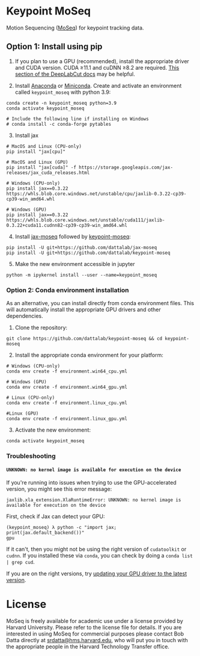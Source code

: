 # Keypoint MoSeq

Motion Sequencing ([MoSeq](https://www.cell.com/neuron/fulltext/S0896-6273(15)01037-5?_returnURL=https%3A%2F%2Flinkinghub.elsevier.com%2Fretrieve%2Fpii%2FS0896627315010375%3Fshowall%3Dtrue)) for keypoint tracking data. 

## Option 1: Install using pip

1. If you plan to use a GPU (recommended), install the appropriate driver and CUDA version. CUDA ≥11.1 and cuDNN ≥8.2 are required. [This section of the DeepLabCut docs](https://deeplabcut.github.io/DeepLabCut/docs/installation.html#gpu-support) may be helpful.


2. Install [Anaconda](https://docs.anaconda.com/anaconda/install/index.html) or [Miniconda](https://docs.conda.io/en/latest/miniconda.html). Create and activate an environment called `keypoint_moseq` with python 3.9:
```
conda create -n keypoint_moseq python=3.9
conda activate keypoint_moseq

# Include the following line if installing on Windows
# conda install -c conda-forge pytables
```

3. Install jax
```
# MacOS and Linux (CPU-only)
pip install "jax[cpu]"

# MacOS and Linux (GPU)
pip install "jax[cuda]" -f https://storage.googleapis.com/jax-releases/jax_cuda_releases.html

# Windows (CPU-only)
pip install jax==0.3.22 https://whls.blob.core.windows.net/unstable/cpu/jaxlib-0.3.22-cp39-cp39-win_amd64.whl

# Windows (GPU)
pip install jax==0.3.22 https://whls.blob.core.windows.net/unstable/cuda111/jaxlib-0.3.22+cuda11.cudnn82-cp39-cp39-win_amd64.whl
```

4. Install [jax-moseq](https://github.com/dattalab/jax-moseq) followed by [keypoint-moseq](https://github.com/dattalab/keypoint-moseq):
```
pip install -U git+https://github.com/dattalab/jax-moseq
pip install -U git+https://github.com/dattalab/keypoint-moseq
```

5. Make the new environment accessible in jupyter 
```
python -m ipykernel install --user --name=keypoint_moseq
```

### Option 2: Conda environment installation
As an alternative, you can install directly from conda environment files. This will automatically install the appropriate GPU drivers and other dependencies.

1. Clone the repository:
```
git clone https://github.com/dattalab/keypoint-moseq && cd keypoint-moseq
```

2. Install the appropriate conda environment for your platform:

```
# Windows (CPU-only)
conda env create -f environment.win64_cpu.yml

# Windows (GPU)
conda env create -f environment.win64_gpu.yml

# Linux (CPU-only)
conda env create -f environment.linux_cpu.yml

#Linux (GPU)
conda env create -f environment.linux_gpu.yml
```

3. Activate the new environment:
```
conda activate keypoint_moseq
```

### Troubleshooting
#### `UNKNOWN: no kernel image is available for execution on the device`
If you're running into issues when trying to use the GPU-accelerated version, you might see this error message:
```
jaxlib.xla_extension.XlaRuntimeError: UNKNOWN: no kernel image is available for execution on the device
```
First, check if Jax can detect your GPU:
```
(keypoint_moseq) λ python -c "import jax; print(jax.default_backend())"
gpu
```
If it can't, then you might not be using the right version of `cudatoolkit` or `cudnn`. If you installed these via `conda`, you can check by doing a `conda list | grep cud`.

If you are on the right versions, try [updating your GPU driver to the latest version](https://nvidia.com/drivers).

# License
MoSeq is freely available for academic use under a license provided by Harvard University. Please refer to the license file for details. If you are interested in using MoSeq for commercial purposes please contact Bob Datta directly at srdatta@hms.harvard.edu, who will put you in touch with the appropriate people in the Harvard Technology Transfer office.


